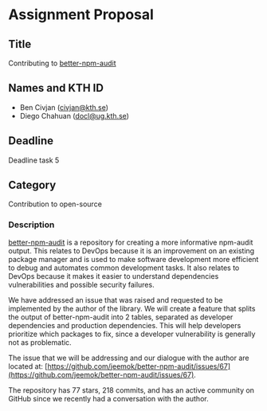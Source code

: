 # Assignment Proposal

## Title

Contributing to [better-npm-audit](https://github.com/jeemok/better-npm-audit)

## Names and KTH ID
  - Ben Civjan (civjan@kth.se)
  - Diego Chahuan (docl@ug.kth.se)

## Deadline

Deadline task 5

## Category

Contribution to open-source

### Description

[better-npm-audit](https://github.com/jeemok/better-npm-audit) is a repository for creating a more informative npm-audit output. This relates to DevOps because it is an improvement on an existing package manager and is used to make software development more efficient to debug and automates common development tasks. It also relates to DevOps because it makes it easier to understand dependencies vulnerabilities and possible security failures.

We have addressed an issue that was raised and requested to be implemented by the author of the library. We will create a feature that splits the output of better-npm-audit into 2 tables, separated as developer dependencies and production dependencies. This will help developers prioritize which packages to fix, since a developer vulnerability is generally not as problematic.

The issue that we will be addressing and our dialogue with the author are located at: [https://github.com/jeemok/better-npm-audit/issues/67](https://github.com/jeemok/better-npm-audit/issues/67).

The repository has 77 stars, 218 commits, and has an active community on GitHub since we recently had a conversation with the author.
